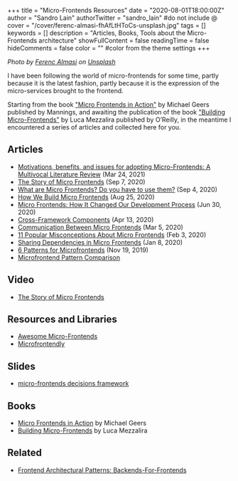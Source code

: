 +++
title = "Micro-Frontends Resources"
date = "2020-08-01T18:00:00Z"
author = "Sandro Lain"
authorTwitter = "sandro_lain" #do not include @
cover = "/cover/ferenc-almasi-fhAfLtHToCs-unsplash.jpg"
tags = []
keywords = []
description = "Articles, Books, Tools about the Micro-Frontends architecture"
showFullContent = false
readingTime = false
hideComments = false
color = "" #color from the theme settings
+++

*Photo by [Ferenc Almasi](https://unsplash.com/@flowforfrank?utm_source=unsplash&utm_medium=referral&utm_content=creditCopyText) on [Unsplash](https://unsplash.com/s/photos/frontend?utm_source=unsplash&utm_medium=referral&utm_content=creditCopyText)*

I have been following the world of micro-frontends for some time, partly because it is the latest fashion, partly because it is the expression of the micro-services brought to the frontend.

Starting from the book ["Micro Frontends in Action"](https://www.manning.com/books/micro-frontends-in-action) by Michael Geers published by Mannings,
and awaiting the publication of the book ["Building Micro-Frontends"](https://www.buildingmicrofrontends.com/) by Luca Mezzalira published by O’Reilly,
in the meantime I encountered a series of articles and collected here for you.


## Articles
- [Motivations, benefits, and issues for adopting Micro-Frontends: A Multivocal Literature Review](https://www.sciencedirect.com/science/article/pii/S0950584921000549) (Mar 24, 2021)
- [The Story of Micro Frontends](https://infoxicator.medium.com/the-story-of-micro-frontends-e6cfa5752939) (Sep 7, 2020)
- [What are Micro Frontends? Do you have to use them?](https://betterprogramming.pub/what-are-micro-frontends-is-it-even-necessary-to-use-them-f1393d65ef2f) (Sep 4, 2020)
- [How We Build Micro Frontends](https://blog.bitsrc.io/how-we-build-micro-front-ends-d3eeeac0acfc) (Aug 25, 2020)
- [Micro Frontends: How It Changed Our Development Process](https://medium.com/trendyol-tech/micro-frontends-how-it-changed-our-development-process-a5cf667356da) (Jun 30, 2020)
- [Cross-Framework Components](https://blog.bitsrc.io/cross-framework-components-8439d58342e5) (Apr 13, 2020)
- [Communication Between Micro Frontends](https://blog.bitsrc.io/communication-between-micro-frontends-67a745c6cfbe) (Mar 5, 2020)
- [11 Popular Misconceptions About Micro Frontends](https://blog.bitsrc.io/11-popular-misconceptions-about-micro-frontends-d5daecc92efb) (Feb 3, 2020)
- [Sharing Dependencies in Micro Frontends](https://blog.bitsrc.io/sharing-dependencies-in-micro-frontends-9da142296a2b) (Jan 8, 2020)
- [6 Patterns for Microfrontends](https://blog.bitsrc.io/6-patterns-for-microfrontends-347ae0017ec0) (Nov 19, 2019)
- [Microfrontend Pattern Comparison](https://gist.github.com/FlorianRappl/f8cc3c939971a7b66436ba3ab3037094)

## Video
- [The Story of Micro Frontends](https://www.youtube.com/watch?v=Cbju5GSF1KU)

## Resources and Libraries
- [Awesome Micro-Frontends](https://github.com/rajasegar/awesome-micro-frontends)
- [Microfrontendly](https://github.com/marcinmilewicz/microfrontendly)

## Slides
- [micro-frontends decisions framework](https://docs.google.com/presentation/d/18nEQDHUvBOuUId-nY8QVJqSPhhYpiH64ZCAu-IqEYr0/edit#slide=id.g9cf7246ccf_0_0)

## Books
- [Micro Frontends in Action](https://www.manning.com/books/micro-frontends-in-action) by Michael Geers
- [Building Micro-Frontends](https://www.buildingmicrofrontends.com/) by Luca Mezzalira

## Related
- [Frontend Architectural Patterns: Backends-For-Frontends](https://medium.com/frontend-at-scale/frontend-architectural-patterns-backend-for-frontend-29679aba886c)

